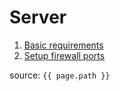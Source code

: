 # Server

1. [Basic requirements](requirements.html)
2. [Setup firewall ports](setup_firewall.html)

source: `{{ page.path }}`

